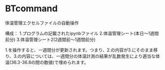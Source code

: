 # BTcommand
体温管理エクセルファイルの自動操作

構成：
1.プログラムの記載されたipynbファイル
2.体温管理シート(本日～1週間前分)
3.体温管理シート2(2週間前～1週間前分)

1.を操作すると、一週間分が更新されます。つまり、2.の内容が3.にそのまま移り、3.の内容については、一週間分の体温計測の結果が乱数発生により適当な体温(36.3-36.8の間の数値)で埋められます。



